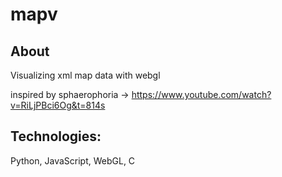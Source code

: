 # mapv
## About
Visualizing xml map data with webgl

inspired by sphaerophoria -> https://www.youtube.com/watch?v=RiLjPBci6Og&t=814s

## Technologies:
Python, JavaScript, WebGL, C
